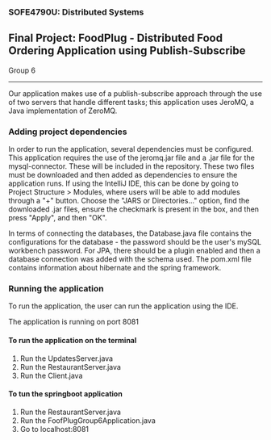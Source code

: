 ### SOFE4790U: Distributed Systems

## Final Project: FoodPlug - Distributed Food Ordering Application using Publish-Subscribe

Group 6

-----------------------------------------------

Our application makes use of a publish-subscribe approach through the use of two servers that handle different tasks; this application uses JeroMQ, a Java implementation of ZeroMQ.

### Adding project dependencies

In order to run the application, several dependencies must be configured. This application requires the use of the jeromq.jar file and a .jar file for the mysql-connector. These will be included in the repository.
These two files must be downloaded and then added as dependencies to ensure the application runs. If using the IntelliJ IDE, this can be done by going to Project Structure > Modules, where users will be able to
add modules through a "+" button. Choose the "JARS or Directories..." option, find the downloaded .jar files, ensure the checkmark is present in the box, and then press "Apply", and then "OK". 

In terms of connecting the databases, the Database.java file contains the configurations for the database - the password should be the user's mySQL workbench password. For JPA, there should be a plugin enabled and then a database connection was added with the schema used. The pom.xml file contains information about hibernate and the spring framework.

### Running the application

To run the application, the user can run the application using the IDE. 

The application is running on port 8081

#### To run the application on the terminal

1. Run the UpdatesServer.java
2. Run the RestaurantServer.java
3. Run the Client.java


#### To tun the springboot application

1. Run the RestaurantServer.java
2. Run the FoofPlugGroup6Application.java
3. Go to localhost:8081

   

